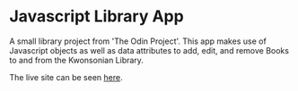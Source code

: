 # Javascript Library App

A small library project from 'The Odin Project'. This app makes use of Javascript objects as well as data attributes to add, edit, and remove Books to and from the Kwonsonian Library.

The live site can be seen [here](https://aznafro.github.io/library/).
